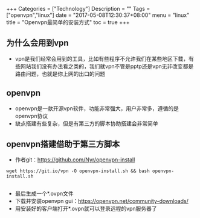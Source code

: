 +++
Categories = ["Technology"]
Description = ""
Tags = ["openvpn","linux"]
date = "2017-05-08T12:30:37+08:00"
menu = "linux"
title = "Openvpn最简单的安装方式"
toc = true
+++

## 为什么会用到vpn
- vpn是我们经常会用到的工具，比如有些程序不允许我们在某些地区下载，有些网站我们没有办法看之类的，我们就vpn不管是pptp还是vpn无非改变都是路由问题，也就是你上网的出口的问题

## openvpn
- openvpn是一款开源vpn软件，功能非常强大，用户非常多，遵循的是openvpn协议
- 缺点搭建有些复杂，但是有第三方的脚本协助搭建会非常简单
## openvpn搭建借助于第三方脚本
- 作者git：https://github.com/Nyr/openvpn-install
```
wget https://git.io/vpn -O openvpn-install.sh && bash openvpn-install.sh


```
- 最后生成一个*.ovpn文件
- 下载并安装openvpn gui：https://openvpn.net/community-downloads/
- 用安装好的客户端打开*.ovpn就可以登录远程的vpn服务器了

